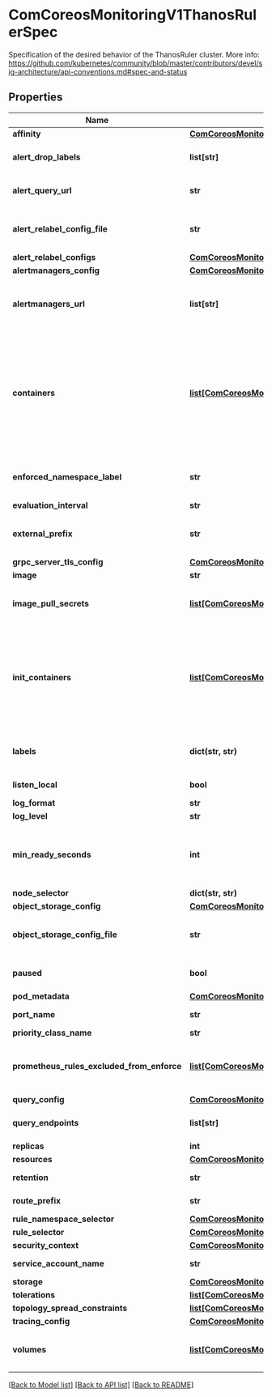 # ComCoreosMonitoringV1ThanosRulerSpec

Specification of the desired behavior of the ThanosRuler cluster. More info: https://github.com/kubernetes/community/blob/master/contributors/devel/sig-architecture/api-conventions.md#spec-and-status
## Properties
Name | Type | Description | Notes
------------ | ------------- | ------------- | -------------
**affinity** | [**ComCoreosMonitoringV1AlertmanagerSpecAffinity**](ComCoreosMonitoringV1AlertmanagerSpecAffinity.md) |  | [optional] 
**alert_drop_labels** | **list[str]** | AlertDropLabels configure the label names which should be dropped in ThanosRuler alerts. The replica label &#x60;thanos_ruler_replica&#x60; will always be dropped in alerts. | [optional] 
**alert_query_url** | **str** | The external Query URL the Thanos Ruler will set in the &#39;Source&#39; field of all alerts. Maps to the &#39;--alert.query-url&#39; CLI arg. | [optional] 
**alert_relabel_config_file** | **str** | AlertRelabelConfigFile specifies the path of the alert relabeling configuration file. When used alongside with AlertRelabelConfigs, alertRelabelConfigFile takes precedence. | [optional] 
**alert_relabel_configs** | [**ComCoreosMonitoringV1ThanosRulerSpecAlertRelabelConfigs**](ComCoreosMonitoringV1ThanosRulerSpecAlertRelabelConfigs.md) |  | [optional] 
**alertmanagers_config** | [**ComCoreosMonitoringV1ThanosRulerSpecAlertmanagersConfig**](ComCoreosMonitoringV1ThanosRulerSpecAlertmanagersConfig.md) |  | [optional] 
**alertmanagers_url** | **list[str]** | Define URLs to send alerts to Alertmanager.  For Thanos v0.10.0 and higher, AlertManagersConfig should be used instead.  Note: this field will be ignored if AlertManagersConfig is specified. Maps to the &#x60;alertmanagers.url&#x60; arg. | [optional] 
**containers** | [**list[ComCoreosMonitoringV1AlertmanagerSpecContainers]**](ComCoreosMonitoringV1AlertmanagerSpecContainers.md) | Containers allows injecting additional containers or modifying operator generated containers. This can be used to allow adding an authentication proxy to a ThanosRuler pod or to change the behavior of an operator generated container. Containers described here modify an operator generated container if they share the same name and modifications are done via a strategic merge patch. The current container names are: &#x60;thanos-ruler&#x60; and &#x60;config-reloader&#x60;. Overriding containers is entirely outside the scope of what the maintainers will support and by doing so, you accept that this behaviour may break at any time without notice. | [optional] 
**enforced_namespace_label** | **str** | EnforcedNamespaceLabel enforces adding a namespace label of origin for each alert and metric that is user created. The label value will always be the namespace of the object that is being created. | [optional] 
**evaluation_interval** | **str** | Interval between consecutive evaluations. | [optional] 
**external_prefix** | **str** | The external URL the Thanos Ruler instances will be available under. This is necessary to generate correct URLs. This is necessary if Thanos Ruler is not served from root of a DNS name. | [optional] 
**grpc_server_tls_config** | [**ComCoreosMonitoringV1PrometheusSpecThanosGrpcServerTlsConfig**](ComCoreosMonitoringV1PrometheusSpecThanosGrpcServerTlsConfig.md) |  | [optional] 
**image** | **str** | Thanos container image URL. | [optional] 
**image_pull_secrets** | [**list[ComCoreosMonitoringV1AlertmanagerSpecImagePullSecrets]**](ComCoreosMonitoringV1AlertmanagerSpecImagePullSecrets.md) | An optional list of references to secrets in the same namespace to use for pulling thanos images from registries see http://kubernetes.io/docs/user-guide/images#specifying-imagepullsecrets-on-a-pod | [optional] 
**init_containers** | [**list[ComCoreosMonitoringV1AlertmanagerSpecContainers]**](ComCoreosMonitoringV1AlertmanagerSpecContainers.md) | InitContainers allows adding initContainers to the pod definition. Those can be used to e.g. fetch secrets for injection into the ThanosRuler configuration from external sources. Any errors during the execution of an initContainer will lead to a restart of the Pod. More info: https://kubernetes.io/docs/concepts/workloads/pods/init-containers/ Using initContainers for any use case other then secret fetching is entirely outside the scope of what the maintainers will support and by doing so, you accept that this behaviour may break at any time without notice. | [optional] 
**labels** | **dict(str, str)** | Labels configure the external label pairs to ThanosRuler. A default replica label &#x60;thanos_ruler_replica&#x60; will be always added  as a label with the value of the pod&#39;s name and it will be dropped in the alerts. | [optional] 
**listen_local** | **bool** | ListenLocal makes the Thanos ruler listen on loopback, so that it does not bind against the Pod IP. | [optional] 
**log_format** | **str** | Log format for ThanosRuler to be configured with. | [optional] 
**log_level** | **str** | Log level for ThanosRuler to be configured with. | [optional] 
**min_ready_seconds** | **int** | Minimum number of seconds for which a newly created pod should be ready without any of its container crashing for it to be considered available. Defaults to 0 (pod will be considered available as soon as it is ready) This is an alpha field and requires enabling StatefulSetMinReadySeconds feature gate. | [optional] 
**node_selector** | **dict(str, str)** | Define which Nodes the Pods are scheduled on. | [optional] 
**object_storage_config** | [**ComCoreosMonitoringV1PrometheusSpecThanosObjectStorageConfig**](ComCoreosMonitoringV1PrometheusSpecThanosObjectStorageConfig.md) |  | [optional] 
**object_storage_config_file** | **str** | ObjectStorageConfigFile specifies the path of the object storage configuration file. When used alongside with ObjectStorageConfig, ObjectStorageConfigFile takes precedence. | [optional] 
**paused** | **bool** | When a ThanosRuler deployment is paused, no actions except for deletion will be performed on the underlying objects. | [optional] 
**pod_metadata** | [**ComCoreosMonitoringV1ThanosRulerSpecPodMetadata**](ComCoreosMonitoringV1ThanosRulerSpecPodMetadata.md) |  | [optional] 
**port_name** | **str** | Port name used for the pods and governing service. This defaults to web | [optional] 
**priority_class_name** | **str** | Priority class assigned to the Pods | [optional] 
**prometheus_rules_excluded_from_enforce** | [**list[ComCoreosMonitoringV1PrometheusSpecPrometheusRulesExcludedFromEnforce]**](ComCoreosMonitoringV1PrometheusSpecPrometheusRulesExcludedFromEnforce.md) | PrometheusRulesExcludedFromEnforce - list of Prometheus rules to be excluded from enforcing of adding namespace labels. Works only if enforcedNamespaceLabel set to true. Make sure both ruleNamespace and ruleName are set for each pair | [optional] 
**query_config** | [**ComCoreosMonitoringV1ThanosRulerSpecQueryConfig**](ComCoreosMonitoringV1ThanosRulerSpecQueryConfig.md) |  | [optional] 
**query_endpoints** | **list[str]** | QueryEndpoints defines Thanos querier endpoints from which to query metrics. Maps to the --query flag of thanos ruler. | [optional] 
**replicas** | **int** | Number of thanos ruler instances to deploy. | [optional] 
**resources** | [**ComCoreosMonitoringV1ThanosRulerSpecResources**](ComCoreosMonitoringV1ThanosRulerSpecResources.md) |  | [optional] 
**retention** | **str** | Time duration ThanosRuler shall retain data for. Default is &#39;24h&#39;, and must match the regular expression &#x60;[0-9]+(ms|s|m|h|d|w|y)&#x60; (milliseconds seconds minutes hours days weeks years). | [optional] 
**route_prefix** | **str** | The route prefix ThanosRuler registers HTTP handlers for. This allows thanos UI to be served on a sub-path. | [optional] 
**rule_namespace_selector** | [**ComCoreosMonitoringV1ThanosRulerSpecRuleNamespaceSelector**](ComCoreosMonitoringV1ThanosRulerSpecRuleNamespaceSelector.md) |  | [optional] 
**rule_selector** | [**ComCoreosMonitoringV1ThanosRulerSpecRuleSelector**](ComCoreosMonitoringV1ThanosRulerSpecRuleSelector.md) |  | [optional] 
**security_context** | [**ComCoreosMonitoringV1AlertmanagerSpecSecurityContext1**](ComCoreosMonitoringV1AlertmanagerSpecSecurityContext1.md) |  | [optional] 
**service_account_name** | **str** | ServiceAccountName is the name of the ServiceAccount to use to run the Thanos Ruler Pods. | [optional] 
**storage** | [**ComCoreosMonitoringV1PrometheusSpecStorage**](ComCoreosMonitoringV1PrometheusSpecStorage.md) |  | [optional] 
**tolerations** | [**list[ComCoreosMonitoringV1AlertmanagerSpecTolerations]**](ComCoreosMonitoringV1AlertmanagerSpecTolerations.md) | If specified, the pod&#39;s tolerations. | [optional] 
**topology_spread_constraints** | [**list[ComCoreosMonitoringV1AlertmanagerSpecTopologySpreadConstraints]**](ComCoreosMonitoringV1AlertmanagerSpecTopologySpreadConstraints.md) | If specified, the pod&#39;s topology spread constraints. | [optional] 
**tracing_config** | [**ComCoreosMonitoringV1PrometheusSpecThanosTracingConfig**](ComCoreosMonitoringV1PrometheusSpecThanosTracingConfig.md) |  | [optional] 
**volumes** | [**list[ComCoreosMonitoringV1AlertmanagerSpecVolumes]**](ComCoreosMonitoringV1AlertmanagerSpecVolumes.md) | Volumes allows configuration of additional volumes on the output StatefulSet definition. Volumes specified will be appended to other volumes that are generated as a result of StorageSpec objects. | [optional] 

[[Back to Model list]](../README.md#documentation-for-models) [[Back to API list]](../README.md#documentation-for-api-endpoints) [[Back to README]](../README.md)


